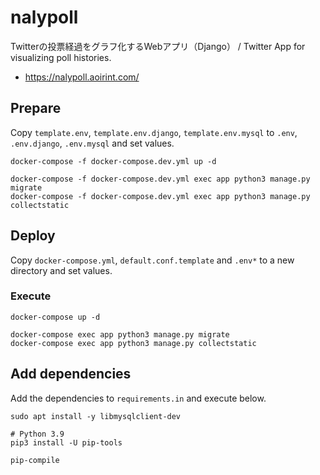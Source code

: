 # nalypoll

Twitterの投票経過をグラフ化するWebアプリ（Django） / Twitter App for visualizing poll histories.

- <https://nalypoll.aoirint.com/>

## Prepare

Copy `template.env`, `template.env.django`, `template.env.mysql` to `.env`, `.env.django`, `.env.mysql` and set values.

```shell
docker-compose -f docker-compose.dev.yml up -d

docker-compose -f docker-compose.dev.yml exec app python3 manage.py migrate
docker-compose -f docker-compose.dev.yml exec app python3 manage.py collectstatic
```

## Deploy

Copy `docker-compose.yml`, `default.conf.template` and `.env*` to a new directory and set values.

### Execute

```shell
docker-compose up -d

docker-compose exec app python3 manage.py migrate
docker-compose exec app python3 manage.py collectstatic
```

## Add dependencies

Add the dependencies to `requirements.in` and execute below.

```shell
sudo apt install -y libmysqlclient-dev

# Python 3.9
pip3 install -U pip-tools

pip-compile
```

